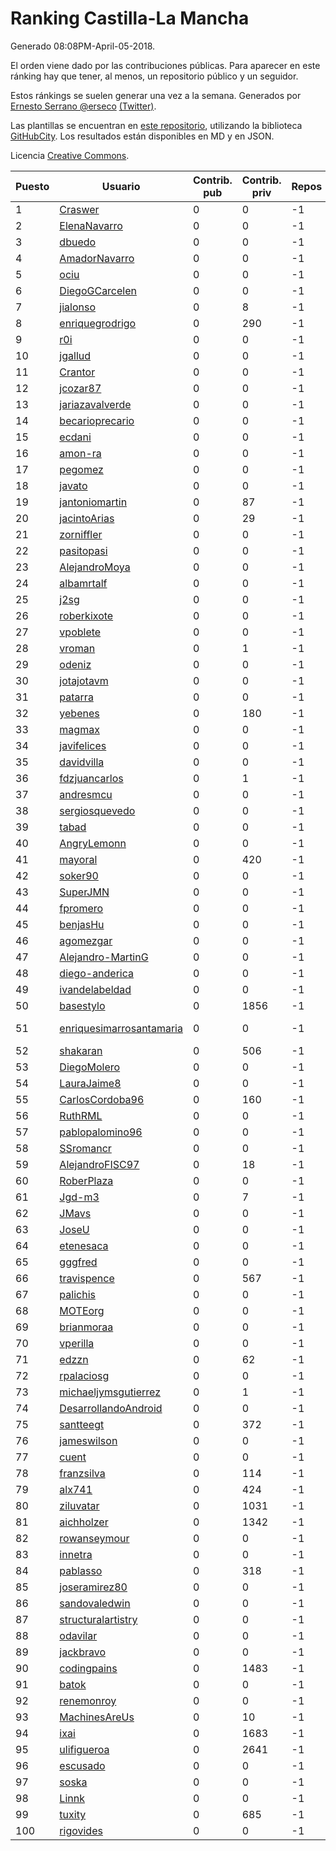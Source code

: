 # Ranking Castilla-La Mancha

Generado 08:08PM-April-05-2018.

El orden viene dado por las contribuciones públicas. Para aparecer en este ránking hay que tener, al menos, un repositorio público y un seguidor.

Estos ránkings se suelen generar una vez a la semana. Generados por [Ernesto Serrano @erseco](https://github.com/erseco/) [(Twitter)](https://twitter.com/erseco).

Las plantillas se encuentran en [este repositorio](https://github.com/iblancasa/GH-Spanish-Ranking), utilizando la biblioteca [GitHubCity](https://github.com/iblancasa/GitHubCity). Los resultados están disponibles en MD y en JSON.

Licencia [Creative Commons](https://creativecommons.org/licenses/by/4.0/).

| Puesto   |  Usuario  | Contrib. pub | Contrib. priv |Repos| Followers | Desde |  Avatar  |
|----------|-----------|--------------|---------------|-----|-----------|-------|----------|
|1|[Craswer](https://github.com/Craswer)|0|0|-1|-1||![Craswer]()|
|2|[ElenaNavarro](https://github.com/ElenaNavarro)|0|0|-1|-1||![ElenaNavarro]()|
|3|[dbuedo](https://github.com/dbuedo)|0|0|-1|-1||![dbuedo]()|
|4|[AmadorNavarro](https://github.com/AmadorNavarro)|0|0|-1|-1||![AmadorNavarro]()|
|5|[ociu](https://github.com/ociu)|0|0|-1|-1||![ociu]()|
|6|[DiegoGCarcelen](https://github.com/DiegoGCarcelen)|0|0|-1|-1||![DiegoGCarcelen]()|
|7|[jialonso](https://github.com/jialonso)|0|8|-1|-1||![jialonso]()|
|8|[enriquegrodrigo](https://github.com/enriquegrodrigo)|0|290|-1|-1||![enriquegrodrigo]()|
|9|[r0i](https://github.com/r0i)|0|0|-1|-1||![r0i]()|
|10|[jgallud](https://github.com/jgallud)|0|0|-1|-1||![jgallud]()|
|11|[Crantor](https://github.com/Crantor)|0|0|-1|-1||![Crantor]()|
|12|[jcozar87](https://github.com/jcozar87)|0|0|-1|-1||![jcozar87]()|
|13|[jariazavalverde](https://github.com/jariazavalverde)|0|0|-1|-1||![jariazavalverde]()|
|14|[becarioprecario](https://github.com/becarioprecario)|0|0|-1|-1||![becarioprecario]()|
|15|[ecdani](https://github.com/ecdani)|0|0|-1|-1||![ecdani]()|
|16|[amon-ra](https://github.com/amon-ra)|0|0|-1|-1||![amon-ra]()|
|17|[pegomez](https://github.com/pegomez)|0|0|-1|-1||![pegomez]()|
|18|[javato](https://github.com/javato)|0|0|-1|-1||![javato]()|
|19|[jantoniomartin](https://github.com/jantoniomartin)|0|87|-1|-1||![jantoniomartin]()|
|20|[jacintoArias](https://github.com/jacintoArias)|0|29|-1|-1||![jacintoArias]()|
|21|[zorniffler](https://github.com/zorniffler)|0|0|-1|-1||![zorniffler]()|
|22|[pasitopasi](https://github.com/pasitopasi)|0|0|-1|-1||![pasitopasi]()|
|23|[AlejandroMoya](https://github.com/AlejandroMoya)|0|0|-1|-1||![AlejandroMoya]()|
|24|[albamrtalf](https://github.com/albamrtalf)|0|0|-1|-1||![albamrtalf]()|
|25|[j2sg](https://github.com/j2sg)|0|0|-1|-1||![j2sg]()|
|26|[roberkixote](https://github.com/roberkixote)|0|0|-1|-1||![roberkixote]()|
|27|[vpoblete](https://github.com/vpoblete)|0|0|-1|-1||![vpoblete]()|
|28|[vroman](https://github.com/vroman)|0|1|-1|-1||![vroman]()|
|29|[odeniz](https://github.com/odeniz)|0|0|-1|-1||![odeniz]()|
|30|[jotajotavm](https://github.com/jotajotavm)|0|0|-1|-1||![jotajotavm]()|
|31|[patarra](https://github.com/patarra)|0|0|-1|-1||![patarra]()|
|32|[yebenes](https://github.com/yebenes)|0|180|-1|-1||![yebenes]()|
|33|[magmax](https://github.com/magmax)|0|0|-1|-1||![magmax]()|
|34|[javifelices](https://github.com/javifelices)|0|0|-1|-1||![javifelices]()|
|35|[davidvilla](https://github.com/davidvilla)|0|0|-1|-1||![davidvilla]()|
|36|[fdzjuancarlos](https://github.com/fdzjuancarlos)|0|1|-1|-1||![fdzjuancarlos]()|
|37|[andresmcu](https://github.com/andresmcu)|0|0|-1|-1||![andresmcu]()|
|38|[sergiosquevedo](https://github.com/sergiosquevedo)|0|0|-1|-1||![sergiosquevedo]()|
|39|[tabad](https://github.com/tabad)|0|0|-1|-1||![tabad]()|
|40|[AngryLemonn](https://github.com/AngryLemonn)|0|0|-1|-1||![AngryLemonn]()|
|41|[mayoral](https://github.com/mayoral)|0|420|-1|-1||![mayoral]()|
|42|[soker90](https://github.com/soker90)|0|0|-1|-1||![soker90]()|
|43|[SuperJMN](https://github.com/SuperJMN)|0|0|-1|-1||![SuperJMN]()|
|44|[fpromero](https://github.com/fpromero)|0|0|-1|-1||![fpromero]()|
|45|[benjasHu](https://github.com/benjasHu)|0|0|-1|-1||![benjasHu]()|
|46|[agomezgar](https://github.com/agomezgar)|0|0|-1|-1||![agomezgar]()|
|47|[Alejandro-MartinG](https://github.com/Alejandro-MartinG)|0|0|-1|-1||![Alejandro-MartinG]()|
|48|[diego-anderica](https://github.com/diego-anderica)|0|0|-1|-1||![diego-anderica]()|
|49|[ivandelabeldad](https://github.com/ivandelabeldad)|0|0|-1|-1||![ivandelabeldad]()|
|50|[basestylo](https://github.com/basestylo)|0|1856|-1|-1||![basestylo]()|
|51|[enriquesimarrosantamaria](https://github.com/enriquesimarrosantamaria)|0|0|-1|-1||![enriquesimarrosantamaria]()|
|52|[shakaran](https://github.com/shakaran)|0|506|-1|-1||![shakaran]()|
|53|[DiegoMolero](https://github.com/DiegoMolero)|0|0|-1|-1||![DiegoMolero]()|
|54|[LauraJaime8](https://github.com/LauraJaime8)|0|0|-1|-1||![LauraJaime8]()|
|55|[CarlosCordoba96](https://github.com/CarlosCordoba96)|0|160|-1|-1||![CarlosCordoba96]()|
|56|[RuthRML](https://github.com/RuthRML)|0|0|-1|-1||![RuthRML]()|
|57|[pablopalomino96](https://github.com/pablopalomino96)|0|0|-1|-1||![pablopalomino96]()|
|58|[SSromancr](https://github.com/SSromancr)|0|0|-1|-1||![SSromancr]()|
|59|[AlejandroFISC97](https://github.com/AlejandroFISC97)|0|18|-1|-1||![AlejandroFISC97]()|
|60|[RoberPlaza](https://github.com/RoberPlaza)|0|0|-1|-1||![RoberPlaza]()|
|61|[Jgd-m3](https://github.com/Jgd-m3)|0|7|-1|-1||![Jgd-m3]()|
|62|[JMavs](https://github.com/JMavs)|0|0|-1|-1||![JMavs]()|
|63|[JoseU](https://github.com/JoseU)|0|0|-1|-1||![JoseU]()|
|64|[etenesaca](https://github.com/etenesaca)|0|0|-1|-1||![etenesaca]()|
|65|[gggfred](https://github.com/gggfred)|0|0|-1|-1||![gggfred]()|
|66|[travispence](https://github.com/travispence)|0|567|-1|-1||![travispence]()|
|67|[palichis](https://github.com/palichis)|0|0|-1|-1||![palichis]()|
|68|[MOTEorg](https://github.com/MOTEorg)|0|0|-1|-1||![MOTEorg]()|
|69|[brianmoraa](https://github.com/brianmoraa)|0|0|-1|-1||![brianmoraa]()|
|70|[vperilla](https://github.com/vperilla)|0|0|-1|-1||![vperilla]()|
|71|[edzzn](https://github.com/edzzn)|0|62|-1|-1||![edzzn]()|
|72|[rpalaciosg](https://github.com/rpalaciosg)|0|0|-1|-1||![rpalaciosg]()|
|73|[michaeljymsgutierrez](https://github.com/michaeljymsgutierrez)|0|1|-1|-1||![michaeljymsgutierrez]()|
|74|[DesarrollandoAndroid](https://github.com/DesarrollandoAndroid)|0|0|-1|-1||![DesarrollandoAndroid]()|
|75|[santteegt](https://github.com/santteegt)|0|372|-1|-1||![santteegt]()|
|76|[jameswilson](https://github.com/jameswilson)|0|0|-1|-1||![jameswilson]()|
|77|[cuent](https://github.com/cuent)|0|0|-1|-1||![cuent]()|
|78|[franzsilva](https://github.com/franzsilva)|0|114|-1|-1||![franzsilva]()|
|79|[alx741](https://github.com/alx741)|0|424|-1|-1||![alx741]()|
|80|[ziluvatar](https://github.com/ziluvatar)|0|1031|-1|-1||![ziluvatar]()|
|81|[aichholzer](https://github.com/aichholzer)|0|1342|-1|-1||![aichholzer]()|
|82|[rowanseymour](https://github.com/rowanseymour)|0|0|-1|-1||![rowanseymour]()|
|83|[innetra](https://github.com/innetra)|0|0|-1|-1||![innetra]()|
|84|[pablasso](https://github.com/pablasso)|0|318|-1|-1||![pablasso]()|
|85|[joseramirez80](https://github.com/joseramirez80)|0|0|-1|-1||![joseramirez80]()|
|86|[sandovaledwin](https://github.com/sandovaledwin)|0|0|-1|-1||![sandovaledwin]()|
|87|[structuralartistry](https://github.com/structuralartistry)|0|0|-1|-1||![structuralartistry]()|
|88|[odavilar](https://github.com/odavilar)|0|0|-1|-1||![odavilar]()|
|89|[jackbravo](https://github.com/jackbravo)|0|0|-1|-1||![jackbravo]()|
|90|[codingpains](https://github.com/codingpains)|0|1483|-1|-1||![codingpains]()|
|91|[batok](https://github.com/batok)|0|0|-1|-1||![batok]()|
|92|[renemonroy](https://github.com/renemonroy)|0|0|-1|-1||![renemonroy]()|
|93|[MachinesAreUs](https://github.com/MachinesAreUs)|0|10|-1|-1||![MachinesAreUs]()|
|94|[ixai](https://github.com/ixai)|0|1683|-1|-1||![ixai]()|
|95|[ulifigueroa](https://github.com/ulifigueroa)|0|2641|-1|-1||![ulifigueroa]()|
|96|[escusado](https://github.com/escusado)|0|0|-1|-1||![escusado]()|
|97|[soska](https://github.com/soska)|0|0|-1|-1||![soska]()|
|98|[Linnk](https://github.com/Linnk)|0|0|-1|-1||![Linnk]()|
|99|[tuxity](https://github.com/tuxity)|0|685|-1|-1||![tuxity]()|
|100|[rigovides](https://github.com/rigovides)|0|0|-1|-1||![rigovides]()|
